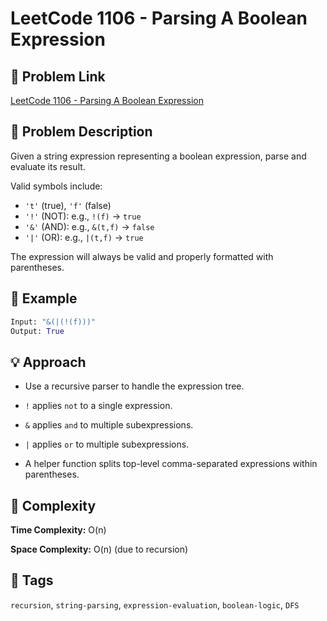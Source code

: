 # LeetCode 1106 - Parsing A Boolean Expression

## 🔗 Problem Link
[LeetCode 1106 - Parsing A Boolean Expression](https://leetcode.com/problems/parsing-a-boolean-expression/)

## 🧠 Problem Description

Given a string expression representing a boolean expression, parse and evaluate its result.

Valid symbols include:
- `'t'` (true), `'f'` (false)
- `'!'` (NOT): e.g., `!(f)` → `true`
- `'&'` (AND): e.g., `&(t,f)` → `false`
- `'|'` (OR): e.g., `|(t,f)` → `true`

The expression will always be valid and properly formatted with parentheses.

## 🧪 Example

```python
Input: "&(|(!(f)))"
Output: True
```
## 💡 Approach

- Use a recursive parser to handle the expression tree.

- `!` applies `not` to a single expression.

- `&` applies `and` to multiple subexpressions.

- `|` applies `or` to multiple subexpressions.

- A helper function splits top-level comma-separated expressions within parentheses.

## 🧮 Complexity

**Time Complexity:** O(n)

**Space Complexity:** O(n) (due to recursion)

## 📌 Tags

`recursion`, `string-parsing`, `expression-evaluation`, `boolean-logic`, `DFS`